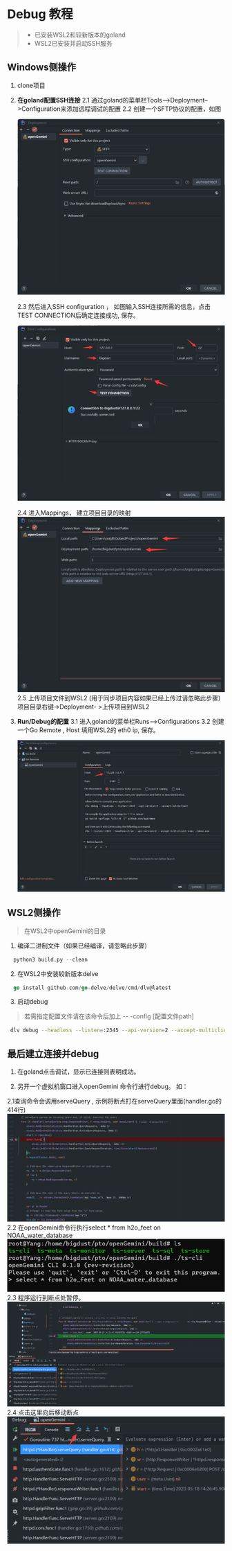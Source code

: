 # Debug 教程

> - 已安装WSL2和较新版本的goland
> - WSL2已安装并启动SSH服务

## Windows侧操作

1. clone项目

2. **在goland配置SSH连接**
   2.1 通过goland的菜单栏Tools–>Deployment–>Configuration来添加远程调试的配置
   2.2 创建一个SFTP协议的配置，如图

   ![](../../../../static/img/dev-guide/get_started/debug_tutorials/deployment_connection.png)

   2.3 然后进入SSH configuration ， 如图输入SSH连接所需的信息，点击TEST CONNECTION后确定连接成功, 保存。

   ![](../../../../static/img/dev-guide/get_started/debug_tutorials/ssh_configuration.png)

   2.4 进入Mappings， 建立项目目录的映射
   ![](../../../../static/img/dev-guide/get_started/debug_tutorials/deployment_mappings.png)
   2.5 上传项目文件到WSL2 (用于同步项目内容如果已经上传过请忽略此步骤)<br>项目目录右键->Deployment- >上传项目到WSL2

3. **Run/Debug的配置**
   3.1 进入goland的菜单栏Runs–>Configurations
   3.2 创建一个Go Remote , Host 填用WSL2的 eth0 ip, 保存。

   ![](../../../../static/img/dev-guide/get_started/debug_tutorials/go_remote.png)

## WSL2侧操作

> 在WSL2中openGemini的目录

1. 编译二进制文件（如果已经编译，请忽略此步骤）

```python
  python3 build.py --clean
```

2. 在WSL2中安装较新版本delve

```go
  go install github.com/go-delve/delve/cmd/dlv@latest
```

3. 启动debug

> 若需指定配置文件请在该命令后加上  -- -config [配置文件path]

```bash
 dlv debug --headless --listen=:2345 --api-version=2 --accept-multiclient app/ts-server/main.go
```

## 最后建立连接并debug

1. 在goland点击调试，显示已连接则表明成功。

2. 另开一个虚拟机窗口进入openGemini 命令行进行debug。
   如：

2.1查询命令会调用serveQuery , 示例将断点打在serveQuery里面(handler.go的414行)
![](../../../../static/img/dev-guide/get_started/debug_tutorials/example_breakpoint.png)
2.2 在openGemini命令行执行select * from h2o_feet on NOAA_water_database
![](../../../../static/img/dev-guide/get_started/debug_tutorials/example_statement.png)
2.3 程序运行到断点处暂停。
![](../../../../static/img/dev-guide/get_started/debug_tutorials/example_result.png)
2.4 点击这里向后移动断点
![](../../../../static/img/dev-guide/get_started/debug_tutorials/next_point.png)
